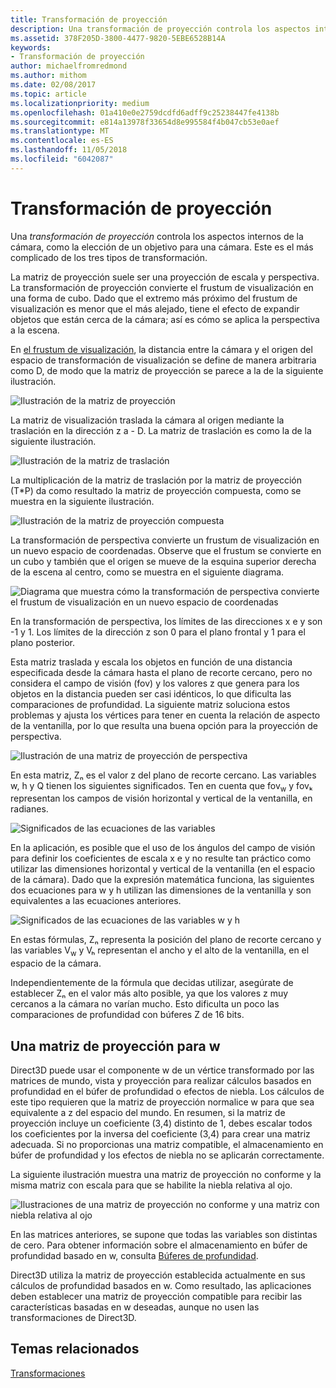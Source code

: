 ```yaml
---
title: Transformación de proyección
description: Una transformación de proyección controla los aspectos internos de la cámara, como la elección de un objetivo para una cámara. Este es el más complicado de los tres tipos de transformación.
ms.assetid: 378F205D-3800-4477-9820-5EBE6528B14A
keywords:
- Transformación de proyección
author: michaelfromredmond
ms.author: mithom
ms.date: 02/08/2017
ms.topic: article
ms.localizationpriority: medium
ms.openlocfilehash: 01a410e0e2759dcdfd6adff9c25238447fe4138b
ms.sourcegitcommit: e814a13978f33654d8e995584f4b047cb53e0aef
ms.translationtype: MT
ms.contentlocale: es-ES
ms.lasthandoff: 11/05/2018
ms.locfileid: "6042087"
---
```

# <a name="projection-transform"></a>Transformación de proyección


Una *transformación de proyección* controla los aspectos internos de la cámara, como la elección de un objetivo para una cámara. Este es el más complicado de los tres tipos de transformación.

La matriz de proyección suele ser una proyección de escala y perspectiva. La transformación de proyección convierte el frustum de visualización en una forma de cubo. Dado que el extremo más próximo del frustum de visualización es menor que el más alejado, tiene el efecto de expandir objetos que están cerca de la cámara; así es cómo se aplica la perspectiva a la escena.

En [el frustum de visualización](viewports-and-clipping.md), la distancia entre la cámara y el origen del espacio de transformación de visualización se define de manera arbitraria como D, de modo que la matriz de proyección se parece a la de la siguiente ilustración.

![Ilustración de la matriz de proyección](images/projmat1.png)

La matriz de visualización traslada la cámara al origen mediante la traslación en la dirección z a - D. La matriz de traslación es como la de la siguiente ilustración.

![Ilustración de la matriz de traslación](images/projmat2.png)

La multiplicación de la matriz de traslación por la matriz de proyección (T\*P) da como resultado la matriz de proyección compuesta, como se muestra en la siguiente ilustración.

![Ilustración de la matriz de proyección compuesta](images/projmat3.png)

La transformación de perspectiva convierte un frustum de visualización en un nuevo espacio de coordenadas. Observe que el frustum se convierte en un cubo y también que el origen se mueve de la esquina superior derecha de la escena al centro, como se muestra en el siguiente diagrama.

![Diagrama que muestra cómo la transformación de perspectiva convierte el frustum de visualización en un nuevo espacio de coordenadas](images/cuboid.png)

En la transformación de perspectiva, los límites de las direcciones x e y son -1 y 1. Los límites de la dirección z son 0 para el plano frontal y 1 para el plano posterior.

Esta matriz traslada y escala los objetos en función de una distancia especificada desde la cámara hasta el plano de recorte cercano, pero no considera el campo de visión (fov) y los valores z que genera para los objetos en la distancia pueden ser casi idénticos, lo que dificulta las comparaciones de profundidad. La siguiente matriz soluciona estos problemas y ajusta los vértices para tener en cuenta la relación de aspecto de la ventanilla, por lo que resulta una buena opción para la proyección de perspectiva.

![Ilustración de una matriz de proyección de perspectiva](images/prjmatx1.png)

En esta matriz, Zₙ es el valor z del plano de recorte cercano. Las variables w, h y Q tienen los siguientes significados. Ten en cuenta que fov<sub>w</sub> y fovₖ representan los campos de visión horizontal y vertical de la ventanilla, en radianes.

![Significados de las ecuaciones de las variables](images/prjmatx2.png)

En la aplicación, es posible que el uso de los ángulos del campo de visión para definir los coeficientes de escala x e y no resulte tan práctico como utilizar las dimensiones horizontal y vertical de la ventanilla (en el espacio de la cámara). Dado que la expresión matemática funciona, las siguientes dos ecuaciones para w y h utilizan las dimensiones de la ventanilla y son equivalentes a las ecuaciones anteriores.

![Significados de las ecuaciones de las variables w y h](images/prjmatx3.png)

En estas fórmulas, Zₙ representa la posición del plano de recorte cercano y las variables V<sub>w</sub> y Vₕ representan el ancho y el alto de la ventanilla, en el espacio de la cámara.

Independientemente de la fórmula que decidas utilizar, asegúrate de establecer Zₙ en el valor más alto posible, ya que los valores z muy cercanos a la cámara no varían mucho. Esto dificulta un poco las comparaciones de profundidad con búferes Z de 16 bits.

## <a name="span-idawfriendlyprojectionmatrixspanspan-idawfriendlyprojectionmatrixspanspan-idawfriendlyprojectionmatrixspana-w-friendly-projection-matrix"></a><span id="A_W_Friendly_Projection_Matrix"></span><span id="a_w_friendly_projection_matrix"></span><span id="A_W_FRIENDLY_PROJECTION_MATRIX"></span>Una matriz de proyección para w


Direct3D puede usar el componente w de un vértice transformado por las matrices de mundo, vista y proyección para realizar cálculos basados en profundidad en el búfer de profundidad o efectos de niebla. Los cálculos de este tipo requieren que la matriz de proyección normalice w para que sea equivalente a z del espacio del mundo. En resumen, si la matriz de proyección incluye un coeficiente (3,4) distinto de 1, debes escalar todos los coeficientes por la inversa del coeficiente (3,4) para crear una matriz adecuada. Si no proporcionas una matriz compatible, el almacenamiento en búfer de profundidad y los efectos de niebla no se aplicarán correctamente.

La siguiente ilustración muestra una matriz de proyección no conforme y la misma matriz con escala para que se habilite la niebla relativa al ojo.

![Ilustraciones de una matriz de proyección no conforme y una matriz con niebla relativa al ojo](images/eyerlmx.png)

En las matrices anteriores, se supone que todas las variables son distintas de cero. Para obtener información sobre el almacenamiento en búfer de profundidad basado en w, consulta [Búferes de profundidad](depth-buffers.md).

Direct3D utiliza la matriz de proyección establecida actualmente en sus cálculos de profundidad basados en w. Como resultado, las aplicaciones deben establecer una matriz de proyección compatible para recibir las características basadas en w deseadas, aunque no usen las transformaciones de Direct3D.

## <a name="span-idrelated-topicsspanrelated-topics"></a><span id="related-topics"></span>Temas relacionados


[Transformaciones](transforms.md)

 

 




